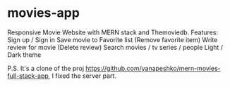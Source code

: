 # movies-app

Responsive Movie Website with MERN stack and Themoviedb. Features:
Sign up / Sign in
Save movie to Favorite list (Remove favorite item)
Write review for movie (Delete review)
Search movies / tv series / people
Light / Dark theme

P.S. It's a clone of the proj https://github.com/yanapeshko/mern-movies-full-stack-app, I fixed the server part.
